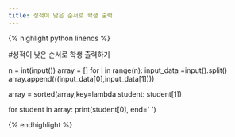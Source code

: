 ```yaml
---
title: 성적이 낮은 순서로 학생 출력
---
```


{% highlight python linenos %}

#성적이 낮은 순서로 학생 출력하기

n = int(input())
array = []
for i in range(n):
        input_data =input().split()
        array.append(((input_data[0],input_data[1])))

array = sorted(array,key=lambda student: student[1])


for student in array:
        print(student[0], end=' ')

{% endhighlight %}
